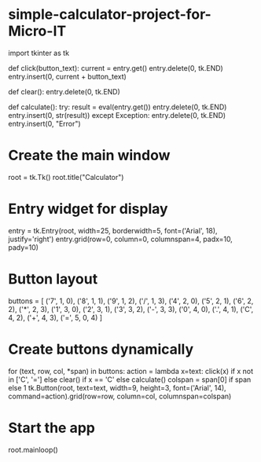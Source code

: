 # simple-calculator-project-for-Micro-IT
import tkinter as tk

def click(button_text):
    current = entry.get()
    entry.delete(0, tk.END)
    entry.insert(0, current + button_text)

def clear():
    entry.delete(0, tk.END)

def calculate():
    try:
        result = eval(entry.get())
        entry.delete(0, tk.END)
        entry.insert(0, str(result))
    except Exception:
        entry.delete(0, tk.END)
        entry.insert(0, "Error")

# Create the main window
root = tk.Tk()
root.title("Calculator")

# Entry widget for display
entry = tk.Entry(root, width=25, borderwidth=5, font=('Arial', 18), justify='right')
entry.grid(row=0, column=0, columnspan=4, padx=10, pady=10)

# Button layout
buttons = [
    ('7', 1, 0), ('8', 1, 1), ('9', 1, 2), ('/', 1, 3),
    ('4', 2, 0), ('5', 2, 1), ('6', 2, 2), ('*', 2, 3),
    ('1', 3, 0), ('2', 3, 1), ('3', 3, 2), ('-', 3, 3),
    ('0', 4, 0), ('.', 4, 1), ('C', 4, 2), ('+', 4, 3),
    ('=', 5, 0, 4)
]

# Create buttons dynamically
for (text, row, col, *span) in buttons:
    action = lambda x=text: click(x) if x not in ['C', '='] else clear() if x == 'C' else calculate()
    colspan = span[0] if span else 1
    tk.Button(root, text=text, width=9, height=3, font=('Arial', 14),
              command=action).grid(row=row, column=col, columnspan=colspan)

# Start the app
root.mainloop()
